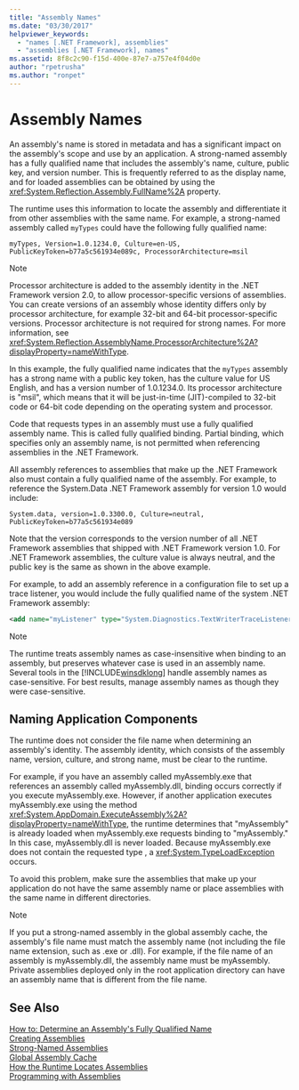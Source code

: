 ```yaml
---
title: "Assembly Names"
ms.date: "03/30/2017"
helpviewer_keywords: 
  - "names [.NET Framework], assemblies"
  - "assemblies [.NET Framework], names"
ms.assetid: 8f8c2c90-f15d-400e-87e7-a757e4f04d0e
author: "rpetrusha"
ms.author: "ronpet"
---
```

# Assembly Names
An assembly's name is stored in metadata and has a significant impact on the assembly's scope and use by an application. A strong-named assembly has a fully qualified name that includes the assembly's name, culture, public key, and version number. This is frequently referred to as the display name, and for loaded assemblies can be obtained by using the <xref:System.Reflection.Assembly.FullName%2A> property.  
  
 The runtime uses this information to locate the assembly and differentiate it from other assemblies with the same name. For example, a strong-named assembly called `myTypes` could have the following fully qualified name:  
  
```  
myTypes, Version=1.0.1234.0, Culture=en-US, PublicKeyToken=b77a5c561934e089c, ProcessorArchitecture=msil  
```  
  
> [!NOTE]
>  Processor architecture is added to the assembly identity in the .NET Framework version 2.0, to allow processor-specific versions of assemblies. You can create versions of an assembly whose identity differs only by processor architecture, for example 32-bit and 64-bit processor-specific versions. Processor architecture is not required for strong names. For more information, see <xref:System.Reflection.AssemblyName.ProcessorArchitecture%2A?displayProperty=nameWithType>.  
  
 In this example, the fully qualified name indicates that the `myTypes` assembly has a strong name with a public key token, has the culture value for US English, and has a version number of 1.0.1234.0. Its processor architecture is "msil", which means that it will be just-in-time (JIT)-compiled to 32-bit code or 64-bit code depending on the operating system and processor.  
  
 Code that requests types in an assembly must use a fully qualified assembly name. This is called fully qualified binding. Partial binding, which specifies only an assembly name, is not permitted when referencing assemblies in the .NET Framework.  
  
 All assembly references to assemblies that make up the .NET Framework also must contain a fully qualified name of the assembly. For example, to reference the System.Data .NET Framework assembly for version 1.0 would include:  
  
```  
System.data, version=1.0.3300.0, Culture=neutral, PublicKeyToken=b77a5c561934e089  
```  
  
 Note that the version corresponds to the version number of all .NET Framework assemblies that shipped with .NET Framework version 1.0. For .NET Framework assemblies, the culture value is always neutral, and the public key is the same as shown in the above example.  
  
 For example, to add an assembly reference in a configuration file to set up a trace listener, you would include the fully qualified name of the system .NET Framework assembly:  
  
```xml  
<add name="myListener" type="System.Diagnostics.TextWriterTraceListener, System, Version=1.0.3300.0, Culture=neutral, PublicKeyToken=b77a5c561934e089" initializeData="c:\myListener.log" />  
```  
  
> [!NOTE]
>  The runtime treats assembly names as case-insensitive when binding to an assembly, but preserves whatever case is used in an assembly name. Several tools in the [!INCLUDE[winsdklong](../../../includes/winsdklong-md.md)] handle assembly names as case-sensitive. For best results, manage assembly names as though they were case-sensitive.  
  
## Naming Application Components  
 The runtime does not consider the file name when determining an assembly's identity. The assembly identity, which consists of the assembly name, version, culture, and strong name, must be clear to the runtime.  
  
 For example, if you have an assembly called myAssembly.exe that references an assembly called myAssembly.dll, binding occurs correctly if you execute myAssembly.exe. However, if another application executes myAssembly.exe using the method <xref:System.AppDomain.ExecuteAssembly%2A?displayProperty=nameWithType>, the runtime determines that "myAssembly" is already loaded when myAssembly.exe requests binding to "myAssembly." In this case, myAssembly.dll is never loaded. Because myAssembly.exe does not contain the requested type , a <xref:System.TypeLoadException> occurs.  
  
 To avoid this problem, make sure the assemblies that make up your application do not have the same assembly name or place assemblies with the same name in different directories.  
  
> [!NOTE]
>  If you put a strong-named assembly in the global assembly cache, the assembly's file name must match the assembly name (not including the file name extension, such as .exe or .dll). For example, if the file name of an assembly is myAssembly.dll, the assembly name must be myAssembly. Private assemblies deployed only in the root application directory can have an assembly name that is different from the file name.  
  
## See Also  
 [How to: Determine an Assembly's Fully Qualified Name](../../../docs/framework/app-domains/how-to-determine-assembly-fully-qualified-name.md)  
 [Creating Assemblies](../../../docs/framework/app-domains/create-assemblies.md)  
 [Strong-Named Assemblies](../../../docs/framework/app-domains/strong-named-assemblies.md)  
 [Global Assembly Cache](../../../docs/framework/app-domains/gac.md)  
 [How the Runtime Locates Assemblies](../../../docs/framework/deployment/how-the-runtime-locates-assemblies.md)  
 [Programming with Assemblies](../../../docs/framework/app-domains/programming-with-assemblies.md)
